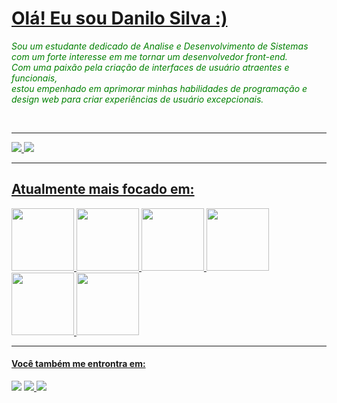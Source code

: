 
<div>
  <a href="https://github.com/August1312"><h1>Olá! Eu sou Danilo Silva :)</h1></a>
<p style='font-style: italic; color: green;'>Sou um estudante dedicado de Analise e Desenvolvimento de Sistemas com um forte interesse em me tornar um desenvolvedor front-end.<br>
  Com uma paixão pela criação de interfaces de usuário atraentes e funcionais, <br>
estou empenhado em aprimorar minhas habilidades de programação e design web para criar experiências de usuário excepcionais.</p> <br>
</div>

<hr>
<div style="display: inline">
  <a href="https://github.com/August1312">
    <img heigth="180em" src="https://github-readme-stats.vercel.app/api?username=August1312&show_icons=true&theme=radical" />
    <img heigth="180em" src="https://github-readme-stats.vercel.app/api/top-langs/?username=August1312&layout=compact&theme=radical"" />
</div>
<hr>
<div style="display: inline">
  <h2>Atualmente mais focado em:</h2>
  <img width='100' height='100' src="https://cdn.jsdelivr.net/gh/devicons/devicon/icons/html5/html5-original.svg" />
 <img width='100' height='100' src="https://cdn.jsdelivr.net/gh/devicons/devicon/icons/css3/css3-original.svg" />
 <img width='100' height='100' src="https://cdn.jsdelivr.net/gh/devicons/devicon/icons/javascript/javascript-original.svg" />
 <img width='100' height='100' src="https://cdn.jsdelivr.net/gh/devicons/devicon/icons/python/python-original.svg" />
 <img width='100' height='100' src="https://cdn.jsdelivr.net/gh/devicons/devicon/icons/angularjs/angularjs-original.svg" />
 <img width='100' height='100' src="https://cdn.jsdelivr.net/gh/devicons/devicon/icons/vuejs/vuejs-original.svg" />
</div>
<hr>
<div style="display:inline" >
  <h4>Você também me entrontra em:</h2>
  <a href="https://www.linkedin.com/in/danilo-silva-dos-santos-66b17b28b/" target="_blank"><img src="https://img.shields.io/badge/linkedin-%230077B5.svg?style=for-the-badge&logo=linkedin&logoColor=white" /></a>
  <a href="https://www.instagram.com/valliant1312/" target="_blank"><img src="https://img.shields.io/badge/Instagram-%23E4405F.svg?style=for-the-badge&logo=Instagram&logoColor=white" />
  <a href="mailto:danilo.silva.santos.1312@outlook.com" target="_blank"><img src="https://img.shields.io/badge/Gmail-D14836?style=for-the-badge&logo=gmail&logoColor=white" />
</div>

